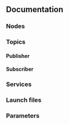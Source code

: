 ## Documentation

### Nodes

### Topics
#### Publisher

#### Subscriber

### Services

### Launch files

### Parameters
